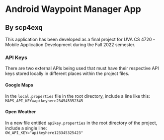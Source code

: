 # Android Waypoint Manager App
## By scp4exq

This application has been developed as a final project for UVA CS 4720 - Mobile Application Development
during the Fall 2022 semester.


### API Keys
There are two external APIs being used that must have their respective API keys stored locally 
in different places within the project files.

#### Google Maps
In the ```local.properties``` file in the root directory, include a line like this:  
```MAPS_API_KEY=apikeyhere234545352345```

#### Open Weather
In a new file entitled ```apikey.properties``` in the root directory of the project, include a single line:  
```OW_API_KEY="apikeyhere123345325423"```